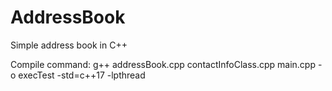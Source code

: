 # AddressBook
Simple address book in C++

Compile command:
g++ addressBook.cpp contactInfoClass.cpp main.cpp -o execTest -std=c++17 -lpthread
